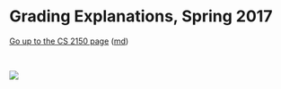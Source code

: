 Grading Explanations, Spring 2017
=================================

[Go up to the CS 2150 page](index.html) ([md](index.md))

&nbsp;  

![](images/magic-8-ball.png)
